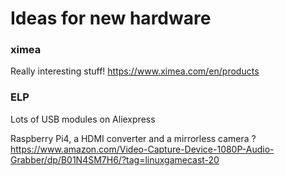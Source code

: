 # Ideas for new hardware

### ximea
Really interesting stuff!
https://www.ximea.com/en/products

### ELP
Lots of USB modules on Aliexpress


Raspberry Pi4, a HDMI converter and a mirrorless camera ?
https://www.amazon.com/Video-Capture-Device-1080P-Audio-Grabber/dp/B01N4SM7H6/?tag=linuxgamecast-20

